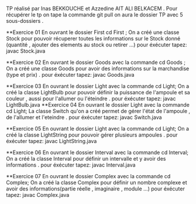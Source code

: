 TP réalisé par Inas BEKKOUCHE et Azzedine AIT ALI BELKACEM .
Pour récupérer le tp on tape la commande git pull on aura le dossier TP avec 5 sous-dossiers .

 **Exercice 01
En ouvrant le dossier First cd First ;
On a créé une classe Stock pour pouvoir récuperer toutes les informations sur le Stock donné (quantité , ajouter des elements au stock ou retirer ...)
pour éxécuter tapez: javac Stock.java

 **Exercice 02
En ouvrant le dossier Goods avec la commande  cd Goods ;
On a créé une classe Goods pour avoir des informations sur la marchandise (type et prix)  .
pour éxécuter tapez: javac Goods.java

 **Exercice 03
En ouvrant le dossier Light avec la commande  cd Light;
On a créé la classe  LightBulb pour pouvoir définir la puissance  de l'ampoule et sa couleur , aussi pour l'allumer ou l'éteindre .
pour éxécuter tapez: javac LightBulb.java
 **Exercice 04
En ouvrant le dossier Light avec la commande  cd Light;
La classe Switch qu'on a créé permet de gérer l'état de l'ampoule , de l'allumer et l'eteindre .
pour éxécuter tapez: javac Switch.java 

 **Exercice 05
En ouvrant le dossier Light avec la commande  cd Light;
On a créé la classe  LightString pour pouvoir gérer plusieurs ampoules  .
pour éxécuter tapez: javac LightString.java

 **Exercice 06
En ouvrant le dossier Interval avec la commande  cd Interval;
On a créé la classe Interval pour définir un intervalle et y avoir des informations .
pour éxécuter tapez: javac Interval.java

 **Exercice 07
En ouvrant le dossier Complex avec la commande  cd  Complex;
On a créé la classe Complex pour définir un nombre complexe et avoir des informations(partie réelle , imaginaire , module ...)
pour éxécuter tapez: javac Complex.java
